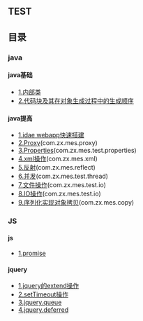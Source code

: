 ## TEST

## 目录
### java
#### java基础
- [1.内部类](内部类.md)
- [2.代码块及其在对象生成过程中的生成顺序](代码块及其在对象生成过程中的生成顺序.md)

#### java提高
- [1.idae webapp快速搭建](测试搭建.md)
- [2.Proxy](动态代理测试.md)(com.zx.mes.proxy)
- [3.Properties](properties类的使用.md)(com.zx.mes.test.properties)
- [4.xml操作](xml操作.md)(com.zx.mes.xml)
- [5.反射](反射.md)(com.zx.mes.reflect)
- [6.并发](高并发.md)(com.zx.mes.test.thread)
- [7.文件操作](文件操作.md)(com.zx.mes.test.io)
- [8.IO操作](IO操作.md)(com.zx.mes.test.io)
- [9.序列化实现对象拷贝](序列化实现对象拷贝.md)(com.zx.mes.copy)
### JS
#### js
- [1.promise](js/promise.md)
#### jquery
- [1.jquery的extend操作](js/jquery的extend操作.md)
- [2.setTimeout操作](js/setTimeout计时器.md)
- [3.jquery.queue](js/jquery.queue.md)
- [4.jquery.deferred](js/jquery.deferred.md)







